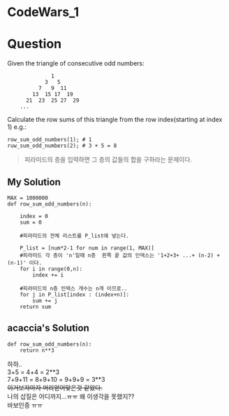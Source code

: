 CodeWars_1
===========
# Question
Given the triangle of consecutive odd numbers:
```
              1
            3   5
          7   9  11
        13  15 17  19
      21  23  25 27  29
    ...
```
Calculate the row sums of this triangle from the row index(starting at index 1) e.g.:
```
row_sum_odd_numbers(1); # 1
ruw_sum_odd_numbers(2); # 3 + 5 = 8
```
>피라미드의 층을 입력하면 그 층의 값들의 합을 구하라는 문제이다.  

## My Solution
```{.Python}
MAX = 1000000
def row_sum_odd_numbers(n):
	
	index = 0
	sum = 0
	
	#피라미드의 전체 리스트를 P_list에 넣는다.
	
	P_list = [num*2-1 for num in range(1, MAX)]
	#피라미드 각 층이 'n'일때 n층  왼쪽 끝 값의 인덱스는 '1+2+3+ ...+ (n-2) + (n-1)' 이다.
	for i in range(0,n):
		index += i

	#피라미드의 n층 인덱스 개수는 n개 이므로..
	for j in P_list[index : (index+n)]:
		sum += j
	return sum
```

## acaccia's Solution
```
def row_sum_odd_numbers(n):
	return n**3
```
하하..  
3+5 = 4+4 = 2\**3  
7+9+11 = 8+9+10 = 9+9+9 = 3\**3  
~~이거보자마자 머리얻어맞은것 같았다.~~  
나의 삽질은 어디까지...ㅠㅠ 왜 이생각을 못했지??  
바보인증 ㅠㅠ

